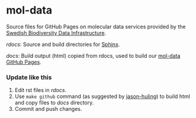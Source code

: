 # mol-data
Source files for GitHub Pages on molecular data services provided by the [Swedish Biodiversity Data Infrastructure](https://biodiversitydata.se/).

*rdocs*: Source and build directories for [Sphinx](http://www.sphinx-doc.org/en/master/).

*docs*: Build output (html) copied from rdocs, used to build our [mol-data GitHub Pages](https://biodiversitydata-se.github.io/mol-data/).

### Update like this
1. Edit rst files in *rdocs*. 
2. Use `make github` command (as suggested by [jason-huling](https://github.com/sphinx-doc/sphinx/issues/3382#issuecomment-470772316)) to build html and copy files to *docs* directory.
3. Commit and push changes.
